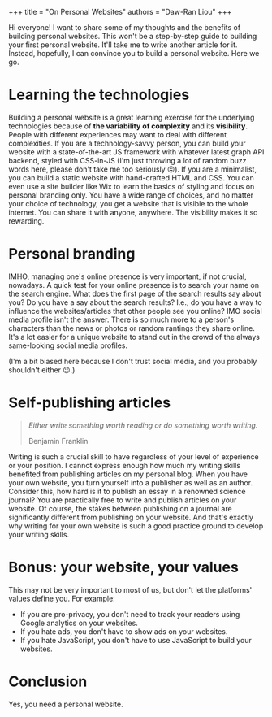 +++
title = "On Personal Websites"
authors = "Daw-Ran Liou"
+++

Hi everyone! I want to share some of my thoughts and the benefits of building
personal websites. This won't be a step-by-step guide to building your first
personal website. It'll take me to write another article for it. Instead,
hopefully, I can convince you to build a personal website. Here we go.

# Learning the technologies

Building a personal website is a great learning exercise for the underlying
technologies because of **the variability of complexity** and its
**visibility**. People with different experiences may want to deal with
different complexities. If you are a technology-savvy person, you can build your
website with a state-of-the-art JS framework with whatever latest graph API
backend, styled with CSS-in-JS (I'm just throwing a lot of random buzz words
here, please don't take me too seriously 😛). If you are a minimalist, you can
build a static website with hand-crafted HTML and CSS. You can even use a site
builder like Wix to learn the basics of styling and focus on personal branding
only. You have a wide range of choices, and no matter your choice of technology,
you get a website that is visible to the whole internet. You can share it with
anyone, anywhere. The visibility makes it so rewarding.

# Personal branding

IMHO, managing one's online presence is very important, if not crucial,
nowadays. A quick test for your online presence is to search your name on the
search engine. What does the first page of the search results say about you? Do
you have a say about the search results? I.e., do you have a way to influence
the websites/articles that other people see you online? IMO social media profile
isn't the answer. There is so much more to a person's characters than the news
or photos or random rantings they share online. It's a lot easier for a unique
website to stand out in the crowd of the always same-looking social media
profiles.

(I'm a bit biased here because I don't trust social media, and you probably
shouldn't either 😉.)

# Self-publishing articles

> *Either write something worth reading or do something worth writing.*
>
> Benjamin Franklin

Writing is such a crucial skill to have regardless of your level of experience
or your position. I cannot express enough how much my writing skills benefited
from publishing articles on my personal blog. When you have your own website,
you turn yourself into a publisher as well as an author. Consider this, how hard
is it to publish an essay in a renowned science journal? You are practically
free to write and publish articles on your website. Of course, the stakes
between publishing on a journal are significantly different from publishing on
your website. And that's exactly why writing for your own website is such a good
practice ground to develop your writing skills.

# Bonus: your website, your values

This may not be very important to most of us, but don't let the platforms'
values define you. For example:

* If you are pro-privacy, you don't need to track your readers using Google
  analytics on your websites.
* If you hate ads, you don't have to show ads on your websites.
* If you hate JavaScript, you don't have to use JavaScript to build your
  websites.

# Conclusion

Yes, you need a personal website.
